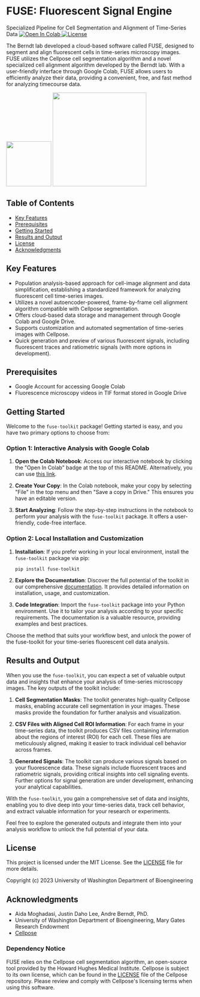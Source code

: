 <h1>
  <b>FUSE</b>: Fluorescent Signal Engine
</h1>

Specialized Pipeline for Cell Segmentation and Alignment of Time-Series Data
<a target="_blank" href="https://colab.research.google.com/github/shanizu/FUSE/blob/main/FUSE.ipynb">
  <img src="https://colab.research.google.com/assets/colab-badge.svg" alt="Open In Colab"/>
</a>
[![License](https://img.shields.io/badge/license-MIT-green)](./LICENSE)

The Berndt lab developed a cloud-based software called FUSE, designed to segment and align fluorescent cells in time-series microscopy images. FUSE utilizes the Cellpose cell segmentation algorithm and a novel specialized cell alignment algorithm developed by the Berndt lab. With a user-friendly interface through Google Colab, FUSE allows users to efficiently analyze their data, providing a convenient, free, and fast method for analyzing timecourse data.

<p float="left">
  <img src="https://res.cloudinary.com/apideck/image/upload/v1615737977/icons/google-colab.png" width="120" />
  <img src="fuse.png" width="250">
</p>

## Table of Contents
- [Key Features](#key-features)
- [Prerequisites](#prerequisites)
- [Getting Started](#getting-started)
- [Results and Output](#results-and-output)
- [License](#license)
- [Acknowledgments](#acknowledgments)

## Key Features
- Population analysis-based approach for cell-image alignment and data simplification, establishing a standardized framework for analyzing fluorescent cell time-series images.
- Utilizes a novel autoencoder-powered, frame-by-frame cell alignment algorithm compatible with Cellpose segmentation.
- Offers cloud-based data storage and management through Google Colab and Google Drive.
- Supports customization and automated segmentation of time-series images with Cellpose.
- Quick generation and preview of various fluorescent signals, including fluorescent traces and ratiometric signals (with more options in development).

## Prerequisites
- Google Account for accessing Google Colab
- Fluorescence microscopy videos in TIF format stored in Google Drive

## Getting Started

Welcome to the `fuse-toolkit` package! Getting started is easy, and you have two primary options to choose from:

### Option 1: Interactive Analysis with Google Colab

1. **Open the Colab Notebook**: Access our interactive notebook by clicking the "Open In Colab" badge at the top of this README. Alternatively, you can use [this link](https://colab.research.google.com/github/shanizu/FUSE/blob/main/FUSE.ipynb).

2. **Create Your Copy**: In the Colab notebook, make your copy by selecting "File" in the top menu and then "Save a copy in Drive." This ensures you have an editable version.

3. **Start Analyzing**: Follow the step-by-step instructions in the notebook to perform your analysis with the `fuse-toolkit` package. It offers a user-friendly, code-free interface.

### Option 2: Local Installation and Customization

1. **Installation**: If you prefer working in your local environment, install the `fuse-toolkit` package via pip:

   ```shell
   pip install fuse-toolkit

2. **Explore the Documentation**: Discover the full potential of the toolkit in our comprehensive [documentation](https://github.com/shanizu/FUSE). It provides detailed information on installation, usage, and customization.

3. **Code Integration**: Import the `fuse-toolkit` package into your Python environment. Use it to tailor your analysis according to your specific requirements. The documentation is a valuable resource, providing examples and best practices.

Choose the method that suits your workflow best, and unlock the power of the fuse-toolkit for your time-series fluorescent cell data analysis.

## Results and Output

When you use the `fuse-toolkit`, you can expect a set of valuable output data and insights that enhance your analysis of time-series microscopy images. The key outputs of the toolkit include:

1. **Cell Segmentation Masks**: The toolkit generates high-quality Cellpose masks, enabling accurate cell segmentation in your images. These masks provide the foundation for further analysis and visualization.

2. **CSV Files with Aligned Cell ROI Information**: For each frame in your time-series data, the toolkit produces CSV files containing information about the regions of interest (ROI) for each cell. These files are meticulously aligned, making it easier to track individual cell behavior across frames.

3. **Generated Signals**: The toolkit can produce various signals based on your fluorescence data. These signals include fluorescent traces and ratiometric signals, providing critical insights into cell signaling events. Further options for signal generation are under development, enhancing your analytical capabilities.

With the `fuse-toolkit`, you gain a comprehensive set of data and insights, enabling you to dive deep into your time-series data, track cell behavior, and extract valuable information for your research or experiments.

Feel free to explore the generated outputs and integrate them into your analysis workflow to unlock the full potential of your data.

## License
This project is licensed under the MIT License. See the [LICENSE](LICENSE) file for more details.

Copyright (c) 2023 University of Washington Department of Bioengineering

## Acknowledgments
- Aida Moghadasi, Justin Daho Lee, Andre Berndt, PhD.
- University of Washington Department of Bioengineering, Mary Gates Research Endowment
- [Cellpose](https://github.com/MouseLand/cellpose)

### Dependency Notice
FUSE relies on the Cellpose cell segmentation algorithm, an open-source tool provided by the Howard Hughes Medical Institute. Cellpose is subject to its own license, which can be found in the [LICENSE](https://github.com/MouseLand/cellpose/blob/main/LICENSE) file of the Cellpose repository. Please review and comply with Cellpose's licensing terms when using this software.
